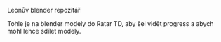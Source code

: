 Leonův blender repozitář

Tohle je na blender modely do Ratar TD, aby šel vidět progress a abych mohl lehce sdílet modely.
